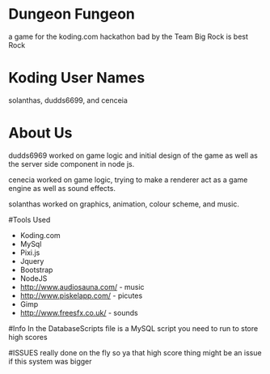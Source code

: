 # Dungeon Fungeon
a game for the koding.com hackathon bad by the Team Big Rock is best Rock

# Koding User Names
solanthas, dudds6699, and cenceia

# About Us

dudds6969 worked on game logic and initial design of the game as well as the server side component in node js.
    
cenecia worked on game logic, trying to make a renderer act as a game engine as well as sound effects.
    
solanthas worked on graphics, animation, colour scheme, and music.

#Tools Used
* Koding.com
* MySql
* Pixi.js
* Jquery
* Bootstrap
* NodeJS
* http://www.audiosauna.com/ - music
* http://www.piskelapp.com/ - picutes
* Gimp
* http://www.freesfx.co.uk/ - sounds

#Info
  In the DatabaseScripts file is a MySQL script you need to run to store high scores
  
#ISSUES
  really done on the fly so ya that high score thing might be an issue if this system was bigger
